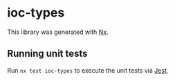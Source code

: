 # ioc-types

This library was generated with [Nx](https://nx.dev).

## Running unit tests

Run `nx test ioc-types` to execute the unit tests via [Jest](https://jestjs.io).
